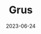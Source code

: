 ---
title: "Grus"
cc-type: constellation
borders:
  - Indus
  - Microscopium
  - Phoenix
  - Piscis Austrinus
  - Sculptor
  - Tucana
date: 2023-06-24
hashtag: grus
subdivision-of:
  - southern celestial hemisphere
tags:
  - Crane
  - Constellation
---